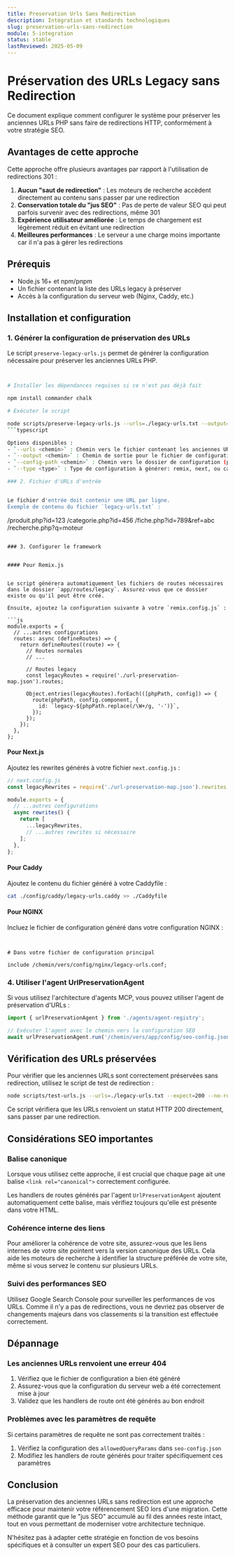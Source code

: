 ```yaml
---
title: Preservation Urls Sans Redirection
description: Intégration et standards technologiques
slug: preservation-urls-sans-redirection
module: 5-integration
status: stable
lastReviewed: 2025-05-09
---
```


# Préservation des URLs Legacy sans Redirection


Ce document explique comment configurer le système pour préserver les anciennes URLs PHP sans faire de redirections HTTP, conformément à votre stratégie SEO.

## Avantages de cette approche


Cette approche offre plusieurs avantages par rapport à l'utilisation de redirections 301 :

1. **Aucun "saut de redirection"** : Les moteurs de recherche accèdent directement au contenu sans passer par une redirection
2. **Conservation totale du "jus SEO"** : Pas de perte de valeur SEO qui peut parfois survenir avec des redirections, même 301
3. **Expérience utilisateur améliorée** : Le temps de chargement est légèrement réduit en évitant une redirection
4. **Meilleures performances** : Le serveur a une charge moins importante car il n'a pas à gérer les redirections

## Prérequis


- Node.js 16+ et npm/pnpm
- Un fichier contenant la liste des URLs legacy à préserver
- Accès à la configuration du serveur web (Nginx, Caddy, etc.)

## Installation et configuration


### 1. Générer la configuration de préservation des URLs


Le script `preserve-legacy-urls.js` permet de générer la configuration nécessaire pour préserver les anciennes URLs PHP.

```bash


# Installer les dépendances requises si ce n'est pas déjà fait

npm install commander chalk

# Exécuter le script

node scripts/preserve-legacy-urls.js --urls=./legacy-urls.txt --output=./url-preservation-map.json
```typescript

Options disponibles :
- `--urls <chemin>` : Chemin vers le fichier contenant les anciennes URLs à préserver
- `--output <chemin>` : Chemin de sortie pour le fichier de configuration (par défaut: ./url-preservation-map.json)
- `--config-path <chemin>` : Chemin vers le dossier de configuration (par défaut: ./app/config)
- `--type <type>` : Type de configuration à générer: remix, next, ou caddy (par défaut: remix)

### 2. Fichier d'URLs d'entrée


Le fichier d'entrée doit contenir une URL par ligne.
Exemple de contenu du fichier `legacy-urls.txt` :

```
/produit.php?id=123
/categorie.php?id=456
/fiche.php?id=789&ref=abc
/recherche.php?q=moteur
```

### 3. Configurer le framework


#### Pour Remix.js


Le script générera automatiquement les fichiers de routes nécessaires dans le dossier `app/routes/legacy`. Assurez-vous que ce dossier existe ou qu'il peut être créé.

Ensuite, ajoutez la configuration suivante à votre `remix.config.js` :

```js
module.exports = {
  // ...autres configurations
  routes: async (defineRoutes) => {
    return defineRoutes((route) => {
      // Routes normales
      // ...

      // Routes legacy
      const legacyRoutes = require('./url-preservation-map.json').routes;

      Object.entries(legacyRoutes).forEach(([phpPath, config]) => {
        route(phpPath, config.component, {
          id: `legacy-${phpPath.replace(/\W+/g, '-')}`,
        });
      });
    });
  },
};
```

#### Pour Next.js


Ajoutez les rewrites générés à votre fichier `next.config.js` :

```js
// next.config.js
const legacyRewrites = require('./url-preservation-map.json').rewrites;

module.exports = {
  // ...autres configurations
  async rewrites() {
    return [
      ...legacyRewrites,
      // ...autres rewrites si nécessaire
    ];
  },
};
```

#### Pour Caddy


Ajoutez le contenu du fichier généré à votre Caddyfile :

```bash
cat ./config/caddy/legacy-urls.caddy >> ./Caddyfile
```

#### Pour NGINX


Incluez le fichier de configuration généré dans votre configuration NGINX :

```nginx


# Dans votre fichier de configuration principal

include /chemin/vers/config/nginx/legacy-urls.conf;
```

### 4. Utiliser l'agent UrlPreservationAgent


Si vous utilisez l'architecture d'agents MCP, vous pouvez utiliser l'agent de préservation d'URLs :

```typescript
import { urlPreservationAgent } from './agents/agent-registry';

// Exécuter l'agent avec le chemin vers la configuration SEO
await urlPreservationAgent.run('/chemin/vers/app/config/seo-config.json');
```

## Vérification des URLs préservées


Pour vérifier que les anciennes URLs sont correctement préservées sans redirection, utilisez le script de test de redirection :

```bash
node scripts/test-urls.js --urls=./legacy-urls.txt --expect=200 --no-redirect
```

Ce script vérifiera que les URLs renvoient un statut HTTP 200 directement, sans passer par une redirection.

## Considérations SEO importantes


### Balise canonique


Lorsque vous utilisez cette approche, il est crucial que chaque page ait une balise `<link rel="canonical">` correctement configurée.

Les handlers de routes générés par l'agent `UrlPreservationAgent` ajoutent automatiquement cette balise, mais vérifiez toujours qu'elle est présente dans votre HTML.

### Cohérence interne des liens


Pour améliorer la cohérence de votre site, assurez-vous que les liens internes de votre site pointent vers la version canonique des URLs. Cela aide les moteurs de recherche à identifier la structure préférée de votre site, même si vous servez le contenu sur plusieurs URLs.

### Suivi des performances SEO


Utilisez Google Search Console pour surveiller les performances de vos URLs. Comme il n'y a pas de redirections, vous ne devriez pas observer de changements majeurs dans vos classements si la transition est effectuée correctement.

## Dépannage


### Les anciennes URLs renvoient une erreur 404


1. Vérifiez que le fichier de configuration a bien été généré
2. Assurez-vous que la configuration du serveur web a été correctement mise à jour
3. Validez que les handlers de route ont été générés au bon endroit

### Problèmes avec les paramètres de requête


Si certains paramètres de requête ne sont pas correctement traités :

1. Vérifiez la configuration des `allowedQueryParams` dans `seo-config.json`
2. Modifiez les handlers de route générés pour traiter spécifiquement ces paramètres

## Conclusion


La préservation des anciennes URLs sans redirection est une approche efficace pour maintenir votre référencement SEO lors d'une migration. Cette méthode garantit que le "jus SEO" accumulé au fil des années reste intact, tout en vous permettant de moderniser votre architecture technique.

N'hésitez pas à adapter cette stratégie en fonction de vos besoins spécifiques et à consulter un expert SEO pour des cas particuliers.

